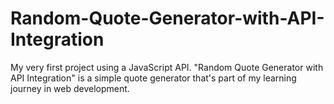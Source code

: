 # Random-Quote-Generator-with-API-Integration
My very first project using a JavaScript API. "Random Quote Generator with API Integration" is a simple quote generator that's part of my learning journey in web development.
